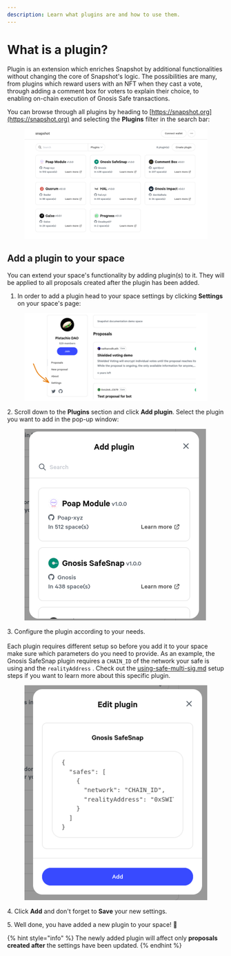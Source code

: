 ```yaml
---
description: Learn what plugins are and how to use them.
---
```


# What is a plugin?

Plugin is an extension which enriches Snapshot by additional functionalities without changing the core of Snapshot's logic. The possibilities are many, from plugins which reward users with an NFT when they cast a vote, through adding a comment box for voters to explain their choice, to enabling on-chain execution of Gnosis Safe transactions.

You can browse through all plugins by heading to [https://snapshot.org](https://snapshot.org) and selecting the **Plugins** filter in the search bar:

<figure><img src="../../.gitbook/assets/image (8) (1).png" alt=""><figcaption></figcaption></figure>

## Add a plugin to your space&#x20;

You can extend your space's functionality by adding plugin(s) to it. They will be applied to all proposals created after the plugin has been added.

1. In order to add a plugin head to your space settings by clicking **Settings** on your space's page:

<figure><img src="../../.gitbook/assets/image (30).png" alt=""><figcaption></figcaption></figure>

2\. Scroll down to the **Plugins** section and click **Add plugin**. Select the plugin you want to add in the pop-up window:

<figure><img src="../../.gitbook/assets/image (27) (2).png" alt=""><figcaption></figcaption></figure>

3\. Configure the plugin according to your needs. \
\
Each plugin requires different setup so before you add it to your space make sure which parameters do you need to provide. As an example, the Gnosis SafeSnap plugin requires a `CHAIN_ID` of the network your safe is using and the `realityAddress` . Check out the [using-safe-multi-sig.md](../using-safe-multi-sig.md "mention") setup steps if you want to learn more about this specific plugin.

<figure><img src="../../.gitbook/assets/image (19).png" alt=""><figcaption></figcaption></figure>

4\. Click **Add** and don't forget to **Save** your new settings.&#x20;

5\. Well done, you have added a new plugin to your space! :tada:

{% hint style="info" %}
The newly added plugin will affect only **proposals created after** the settings have been updated.
{% endhint %}

